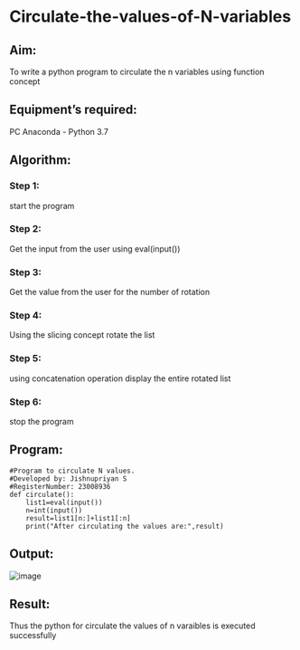 # Circulate-the-values-of-N-variables
## Aim:
To write a python program to circulate the n variables using function concept
## Equipment’s required:
PC
Anaconda - Python 3.7
## Algorithm: 
### Step 1: 
start the program
### Step 2:
Get the input from the user using eval(input()) 
### Step 3: 
Get the value from the user for the number of rotation
### Step 4: 
Using the slicing concept rotate the list

### Step 5:
using concatenation operation display the entire  rotated list   
### Step 6: 
stop the program
## Program:
```
#Program to circulate N values.
#Developed by: Jishnupriyan S
#RegisterNumber: 23008936
def circulate():
    list1=eval(input())
    n=int(input())
    result=list1[n:]+list1[:n]
    print("After circulating the values are:",result)
``` 
## Output:
![image](https://github.com/jishnusankaran/Circulate-the-values-of-N-variables/assets/144979369/1c0b4435-2d7d-48c1-877f-6a7ff33820ef)

## Result:
Thus the python for circulate the values of n varaibles is executed successfully
